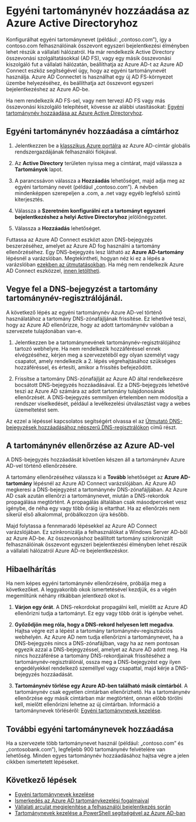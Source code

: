 <properties
    pageTitle="Egyéni tartománynév hozzáadása és összevont bejelentkezés beállítása az Azure Active Directoryhoz | Microsoft Azure"
    description="A vállalati tartománynevek hozzáadása az Azure Active Directoryhoz és a összevont bejelentkezés beállítása az Azure Active Directory és a saját helyszíni összevont megoldás között."
    services="active-directory"
    documentationCenter=""
    authors="jeffsta"
    manager="femila"
    editor=""/>

<tags
    ms.service="active-directory"
    ms.workload="identity"
    ms.tgt_pltfrm="na"
    ms.devlang="na"
    ms.topic="get-started-article"
    ms.date="10/04/2016"
    ms.author="curtand;jeffsta"/>


# Egyéni tartománynév hozzáadása az Azure Active Directoryhoz

Konfigurálhat egyéni tartománynevet (például: „contoso.com”), így a contoso.com felhasználóinak összevont egyszeri bejelentkezési élményben lehet részük a vállalati hálózatról. Ha már rendelkezik Active Directory összevonási szolgáltatásokkal (AD FS), vagy egy másik összevonási kiszolgáló fut a vállalati hálózatán, beállíthatja az Azure AD-t az Azure AD Connect eszköz segítségével úgy, hogy az egyéni tartománynevét használja. Azure AD Connectet is használhat egy új AD FS-környezet üzembe helyezéséhez, és beállíthatja azt összevont egyszeri bejelentkezéshez az Azure AD-be.

Ha nem rendelkezik AD FS-sel, vagy nem tervezi AD FS vagy más összevonási kiszolgáló telepítését, kövesse az alábbi utasításokat: [Egyéni tartománynév hozzáadása az Azure Active Directoryhoz](active-directory-add-domain.md).

## Egyéni tartománynév hozzáadása a címtárhoz

1. Jelentkezzen be a [klasszikus Azure portálra](https://manage.windowsazure.com/) az Azure AD-címtár globális rendszergazdájának felhasználói fiókjával.

2. Az **Active Directory** területen nyissa meg a címtárat, majd válassza a **Tartományok** lapot.

3. A parancssávon válassza a **Hozzáadás** lehetőséget, majd adja meg az egyéni tartomány nevét (például „contoso.com”). A névben mindenképpen szerepeljen a .com, a .net vagy egyéb legfelső szintű kiterjesztés.

4. Válassza a **Szeretném konfigurálni ezt a tartományt egyszeri bejelentkezéshez a helyi Active Directoryhoz** jelölőnégyzetet.

5. Válassza a **Hozzáadás** lehetőséget.

Futtassa az Azure AD Connect eszközt azon DNS-bejegyzés beszerzéséhez, amelyet az Azure AD fog használni a tartomány ellenőrzéséhez. Egy DNS-bejegyzés lesz látható az **Azure AD-tartomány** lépésnél a varázslóban. Megtekintheti, hogyan néz ki ez a lépés a varázslóban [ezekben az útmutatásokban](active-directory-aadconnect-get-started-custom.md#verify-the-azure-ad-domain-selected-for-federation). Ha még nem rendelkezik Azure AD Connect eszközzel, [innen letöltheti](http://go.microsoft.com/fwlink/?LinkId=615771).

## Vegye fel a DNS-bejegyzést a tartomány tartománynév-regisztrálójánál.

A következő lépés az egyéni tartománynév Azure AD-vel történő használatához a tartomány DNS-zónafájljának frissítése. Ez lehetővé teszi, hogy az Azure AD ellenőrizze, hogy az adott tartománynév valóban a szervezete tulajdonában van-e.

1. Jelentkezzen be a tartománynevének tartománynév-regisztrálójához tartozó webhelyre. Ha nem rendelkezik hozzáféréssel ennek elvégzéséhez, kérjen meg a szervezetéből egy olyan személyt vagy csapatot, amely rendelkezik a 2. lépés végrehajtásához szükséges hozzáféréssel, és értesíti, amikor a frissítés befejeződött.

2. Frissítse a tartomány DNS-zónafájlját az Azure AD által rendelkezésre bocsátott DNS-bejegyzés hozzáadásával. Ez a DNS-bejegyzés lehetővé teszi az Azure AD számára az adott tartomány tulajdonosának ellenőrzését. A DNS-bejegyzés semmilyen értelemben nem módosítja a rendszer viselkedését, például a levélkezelési útválasztást vagy a webes üzemeltetést sem.

Az ezzel a lépéssel kapcsolatos segítségért olvassa el az [Útmutató DNS-bejegyzések hozzáadásához népszerű DNS-regisztrálókon](https://support.office.com/article/Create-DNS-records-for-Office-365-when-you-manage-your-DNS-records-b0f3fdca-8a80-4e8e-9ef3-61e8a2a9ab23/) című részt.

## A tartománynév ellenőrzése az Azure AD-vel

A DNS-bejegyzés hozzáadását követően készen áll a tartománynév Azure AD-vel történő ellenőrzésére.

A tartomány ellenőrzéséhez válassza ki a **Tovább** lehetőséget az **Azure AD-tartomány** lépésnél az Azure AD Connect varázslójában. Az Azure AD megkeresi a DNS-bejegyzést a tartománynév DNS-zónafájljában. Az Azure AD csak azután ellenőrzi a tartománynevet, miután a DNS-rekordok propagálása megtörtént. A propagálás általában csak másodperceket vesz igénybe, de néha egy vagy több óráig is eltarthat. Ha az ellenőrzés nem sikerül első alkalommal, próbálkozzon újra később.

Majd folytassa a fennmaradó lépésekkel az Azure AD Connect varázslójában. Ez szinkronizálja a felhasználókat a Windows Server AD-ből az Azure AD-be. Az összevonáshoz beállított tartomány szinkronizált felhasználóinak összevont egyszeri bejelentkezési élményben lehet részük a vállalati hálózatról Azure AD-re bejelentkezéskor.

## Hibaelhárítás

Ha nem képes egyéni tartománynév ellenőrzésére, próbálja meg a következőket. A leggyakoribb okok ismertetésével kezdjük, és a végén megemlítünk néhány ritkábban jelentkező okot is.

1.  **Várjon egy órát**. A DNS-rekordokat propagálni kell, mielőtt az Azure AD ellenőrizni tudja a tartományt. Ez egy vagy több órát is igénybe vehet.

2.  **Győződjön meg róla, hogy a DNS-rekord helyesen lett megadva**. Hajtsa végre ezt a lépést a tartomány tartománynév-regisztrációs webhelyén. Az Azure AD nem tudja ellenőrizni a tartománynevet, ha a DNS-bejegyzés nincs a DNS-zónafájlban, vagy ha az nem pontosan egyezik azzal a DNS-bejegyzéssel, amelyet az Azure AD adott meg. Ha nincs hozzáférése a tartomány DNS-rekordjainak frissítéséhez a tartománynév-regisztrálónál, ossza meg a DNS-bejegyzést egy ilyen engedélyekkel rendelkező személlyel vagy csapattal, majd kérje a DNS-bejegyzés hozzáadását.

3.  **Tartománynév törlése egy Azure AD-ben található másik címtárból**. A tartománynév csak egyetlen címtárban ellenőrizhető. Ha a tartománynév ellenőrzése egy másik címtárban már megtörtént, onnan előbb törölni kell, mielőtt ellenőrizni lehetne az új címtárban. Információ a tartománynevek törléséről: [Egyéni tartománynevek kezelése](active-directory-add-manage-domain-names.md).

## További egyéni tartománynevek hozzáadása

Ha a szervezete több tartománynevet használ (például: „contoso.com” és „contosobank.com”), legfeljebb 900 tartománynév felvételére van lehetőség. Minden egyes tartománynév hozzáadásához hajtsa végre a jelen cikkben ismertetett lépéseket.

## Következő lépések

-   [Egyéni tartománynevek kezelése](active-directory-add-manage-domain-names.md)
-   [Ismerkedés az Azure AD tartománykezelési fogalmaival](active-directory-add-domain-concepts.md)
-   [Vállalati arculat megjelenítése a felhasználói bejelentkezés során](active-directory-add-company-branding.md)
-   [Tartománynevek kezelése a PowerShell segítségével az Azure AD-ban](https://msdn.microsoft.com/library/azure/e1ef403f-3347-4409-8f46-d72dafa116e0#BKMK_ManageDomains)



<!--HONumber=Oct16_HO1-->


